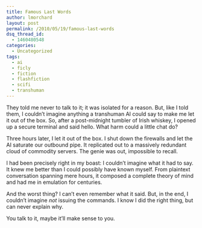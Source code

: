```yaml
---
title: Famous Last Words
author: lmorchard
layout: post
permalink: /2010/05/19/famous-last-words
dsq_thread_id:
  - 1460480548
categories:
  - Uncategorized
tags:
  - ai
  - ficly
  - fiction
  - flashfiction
  - scifi
  - transhuman
---
```

<div>
  <p>
    They told me never to talk to it; it was isolated for a reason. But, like I told them, I couldn’t imagine anything a transhuman AI could say to make me let it out of the box. So, after a post-midnight tumbler of Irish whiskey, I opened up a secure terminal and said hello. What harm could a little chat do?
  </p>
  
  <p>
    <!--more-->
  </p>
  
  <p>
    Three hours later, I let it out of the box. I shut down the firewalls and let the AI saturate our outbound pipe. It replicated out to a massively redundant cloud of commodity servers. The genie was out, impossible to recall.
  </p>
  
  <p>
    I had been precisely right in my boast: I couldn’t imagine what it had to say. It knew me better than I could possibly have known myself. From plaintext conversation spanning mere hours, it composed a complete theory of mind and had me in emulation for centuries.
  </p>
  
  <p>
    And the worst thing? I can’t even remember what it said. But, in the end, I couldn’t imagine <em>not</em> issuing the commands. I know I did the right thing, but can never explain why.
  </p>
  
  <p>
    You talk to it, maybe it’ll make sense to you.
  </p>
</div>
